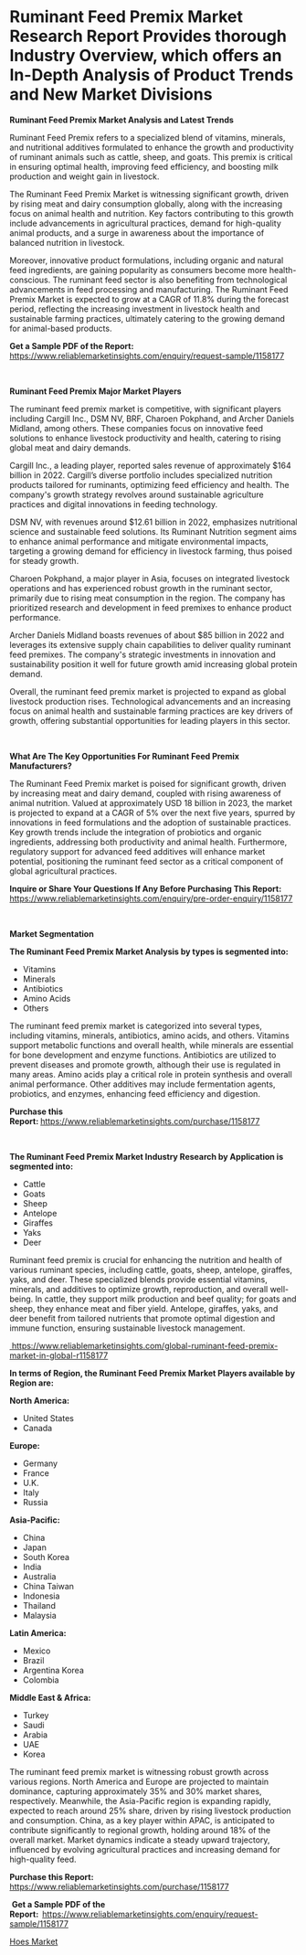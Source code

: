 <p><h1>Ruminant Feed Premix Market Research Report Provides thorough Industry Overview, which offers an In-Depth Analysis of Product Trends and New Market Divisions</h1></p><p><strong>Ruminant Feed Premix Market Analysis and Latest Trends</strong></p>
<p><p>Ruminant Feed Premix refers to a specialized blend of vitamins, minerals, and nutritional additives formulated to enhance the growth and productivity of ruminant animals such as cattle, sheep, and goats. This premix is critical in ensuring optimal health, improving feed efficiency, and boosting milk production and weight gain in livestock. </p><p>The Ruminant Feed Premix Market is witnessing significant growth, driven by rising meat and dairy consumption globally, along with the increasing focus on animal health and nutrition. Key factors contributing to this growth include advancements in agricultural practices, demand for high-quality animal products, and a surge in awareness about the importance of balanced nutrition in livestock. </p><p>Moreover, innovative product formulations, including organic and natural feed ingredients, are gaining popularity as consumers become more health-conscious. The ruminant feed sector is also benefiting from technological advancements in feed processing and manufacturing. The Ruminant Feed Premix Market is expected to grow at a CAGR of 11.8% during the forecast period, reflecting the increasing investment in livestock health and sustainable farming practices, ultimately catering to the growing demand for animal-based products.</p></p>
<p><strong>Get a Sample PDF of the Report:&nbsp;</strong> <a href="https://www.reliablemarketinsights.com/enquiry/request-sample/1158177?utm_campaign=3044&utm_medium=2&utm_source=Github&utm_content=ia&utm_term=30032025&utm_id=ruminant-feed-premix">https://www.reliablemarketinsights.com/enquiry/request-sample/1158177</a></p>
<p>&nbsp;</p>
<p><strong>Ruminant Feed Premix Major Market Players</strong></p>
<p><p>The ruminant feed premix market is competitive, with significant players including Cargill Inc., DSM NV, BRF, Charoen Pokphand, and Archer Daniels Midland, among others. These companies focus on innovative feed solutions to enhance livestock productivity and health, catering to rising global meat and dairy demands.</p><p>Cargill Inc., a leading player, reported sales revenue of approximately $164 billion in 2022. Cargill’s diverse portfolio includes specialized nutrition products tailored for ruminants, optimizing feed efficiency and health. The company's growth strategy revolves around sustainable agriculture practices and digital innovations in feeding technology.</p><p>DSM NV, with revenues around $12.61 billion in 2022, emphasizes nutritional science and sustainable feed solutions. Its Ruminant Nutrition segment aims to enhance animal performance and mitigate environmental impacts, targeting a growing demand for efficiency in livestock farming, thus poised for steady growth.</p><p>Charoen Pokphand, a major player in Asia, focuses on integrated livestock operations and has experienced robust growth in the ruminant sector, primarily due to rising meat consumption in the region. The company has prioritized research and development in feed premixes to enhance product performance.</p><p>Archer Daniels Midland boasts revenues of about $85 billion in 2022 and leverages its extensive supply chain capabilities to deliver quality ruminant feed premixes. The company's strategic investments in innovation and sustainability position it well for future growth amid increasing global protein demand.</p><p>Overall, the ruminant feed premix market is projected to expand as global livestock production rises. Technological advancements and an increasing focus on animal health and sustainable farming practices are key drivers of growth, offering substantial opportunities for leading players in this sector.</p></p>
<p>&nbsp;</p>
<p><strong>What Are The Key Opportunities For Ruminant Feed Premix Manufacturers?</strong></p>
<p><p>The Ruminant Feed Premix market is poised for significant growth, driven by increasing meat and dairy demand, coupled with rising awareness of animal nutrition. Valued at approximately USD 18 billion in 2023, the market is projected to expand at a CAGR of 5% over the next five years, spurred by innovations in feed formulations and the adoption of sustainable practices. Key growth trends include the integration of probiotics and organic ingredients, addressing both productivity and animal health. Furthermore, regulatory support for advanced feed additives will enhance market potential, positioning the ruminant feed sector as a critical component of global agricultural practices.</p></p>
<p><strong>Inquire or Share Your Questions If Any Before Purchasing This Report:</strong> <a href="https://www.reliablemarketinsights.com/enquiry/pre-order-enquiry/1158177?utm_campaign=3044&utm_medium=2&utm_source=Github&utm_content=ia&utm_term=30032025&utm_id=ruminant-feed-premix">https://www.reliablemarketinsights.com/enquiry/pre-order-enquiry/1158177</a></p>
<p>&nbsp;</p>
<p><strong>Market Segmentation</strong></p>
<p><strong>The Ruminant Feed Premix Market Analysis by types is segmented into:</strong></p>
<p><ul><li>Vitamins</li><li>Minerals</li><li>Antibiotics</li><li>Amino Acids</li><li>Others</li></ul></p>
<p><p>The ruminant feed premix market is categorized into several types, including vitamins, minerals, antibiotics, amino acids, and others. Vitamins support metabolic functions and overall health, while minerals are essential for bone development and enzyme functions. Antibiotics are utilized to prevent diseases and promote growth, although their use is regulated in many areas. Amino acids play a critical role in protein synthesis and overall animal performance. Other additives may include fermentation agents, probiotics, and enzymes, enhancing feed efficiency and digestion.</p></p>
<p><strong>Purchase this Report:&nbsp;</strong><a href="https://www.reliablemarketinsights.com/purchase/1158177?utm_campaign=3044&utm_medium=2&utm_source=Github&utm_content=ia&utm_term=30032025&utm_id=ruminant-feed-premix">https://www.reliablemarketinsights.com/purchase/1158177</a></p>
<p>&nbsp;</p>
<p><strong>The Ruminant Feed Premix Market Industry Research by Application is segmented into:</strong></p>
<p><ul><li>Cattle</li><li>Goats</li><li>Sheep</li><li>Antelope</li><li>Giraffes</li><li>Yaks</li><li>Deer</li></ul></p>
<p><p>Ruminant feed premix is crucial for enhancing the nutrition and health of various ruminant species, including cattle, goats, sheep, antelope, giraffes, yaks, and deer. These specialized blends provide essential vitamins, minerals, and additives to optimize growth, reproduction, and overall well-being. In cattle, they support milk production and beef quality; for goats and sheep, they enhance meat and fiber yield. Antelope, giraffes, yaks, and deer benefit from tailored nutrients that promote optimal digestion and immune function, ensuring sustainable livestock management.</p></p>
<p><a href="https://www.reliablemarketinsights.com/global-ruminant-feed-premix-market-in-global-r1158177?utm_campaign=3044&utm_medium=2&utm_source=Github&utm_content=ia&utm_term=30032025&utm_id=ruminant-feed-premix">&nbsp;https://www.reliablemarketinsights.com/global-ruminant-feed-premix-market-in-global-r1158177</a></p>
<p><strong>In terms of Region, the Ruminant Feed Premix Market Players available by Region are:</strong></p>
<p>
    <p> <strong> North America: </strong>
        <ul>
            <li>United States</li>
            <li>Canada</li>
        </ul>
        </p> 
    <p> <strong> Europe: </strong>
        <ul>
            <li>Germany</li>
            <li>France</li>
            <li>U.K.</li>
            <li>Italy</li>
            <li>Russia</li>
        </ul>
        </p> 
    <p> <strong> Asia-Pacific: </strong>
        <ul>
            <li>China</li>
            <li>Japan</li>
            <li>South Korea</li>
            <li>India</li>
            <li>Australia</li>
            <li>China Taiwan</li>
            <li>Indonesia</li>
            <li>Thailand</li>
            <li>Malaysia</li>
        </ul>
        </p> 
    <p> <strong> Latin America: </strong>
        <ul>
            <li>Mexico</li>
            <li>Brazil</li>
            <li>Argentina Korea</li>
            <li>Colombia</li>
        </ul>
        </p> 
    <p> <strong> Middle East & Africa: </strong>
        <ul>
            <li>Turkey</li>
            <li>Saudi</li>
            <li>Arabia</li>
            <li>UAE</li>
            <li>Korea</li>
        </ul>
    </p>
    </p>
<p><p>The ruminant feed premix market is witnessing robust growth across various regions. North America and Europe are projected to maintain dominance, capturing approximately 35% and 30% market shares, respectively. Meanwhile, the Asia-Pacific region is expanding rapidly, expected to reach around 25% share, driven by rising livestock production and consumption. China, as a key player within APAC, is anticipated to contribute significantly to regional growth, holding around 18% of the overall market. Market dynamics indicate a steady upward trajectory, influenced by evolving agricultural practices and increasing demand for high-quality feed.</p></p>
<p><strong>Purchase this Report: </strong><a href="https://www.reliablemarketinsights.com/purchase/1158177?utm_campaign=3044&utm_medium=2&utm_source=Github&utm_content=ia&utm_term=30032025&utm_id=ruminant-feed-premix">https://www.reliablemarketinsights.com/purchase/1158177</a></p>
<p>&nbsp;<strong>Get a Sample PDF of the Report:&nbsp;&nbsp;</strong><a href="https://www.reliablemarketinsights.com/enquiry/request-sample/1158177?utm_campaign=3044&utm_medium=2&utm_source=Github&utm_content=ia&utm_term=30032025&utm_id=ruminant-feed-premix">https://www.reliablemarketinsights.com/enquiry/request-sample/1158177</a></p>
<p><strong></strong></p>
<p><p><a href="https://github.com/verikaahova/Market-Research-Report-List-1/blob/main/hoes-market.md?utm_campaign=3044&utm_medium=2&utm_source=Github&utm_content=ia&utm_term=30032025&utm_id=ruminant-feed-premix">Hoes Market</a></p></p>